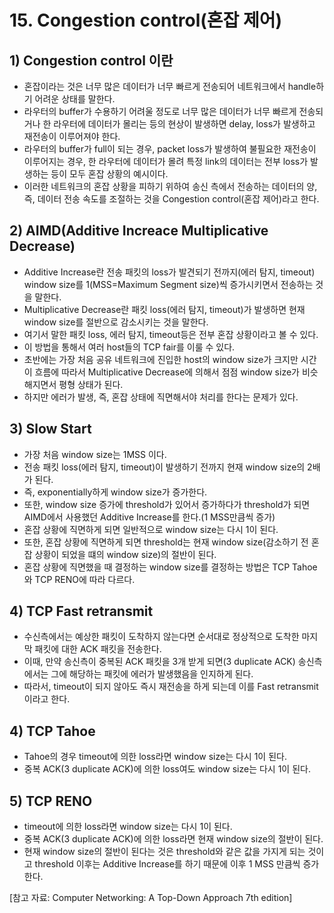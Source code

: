 # 15. Congestion control(혼잡 제어)
## 1) Congestion control 이란
+ 혼잡이라는 것은 너무 많은 데이터가 너무 빠르게 전송되어 네트워크에서 handle하기 어려운 상태를 말한다.
+ 라우터의 buffer가 수용하기 어려울 정도로 너무 많은 데이터가 너무 빠르게 전송되거나 한 라우터에 데이터가 몰리는 등의 현상이 발생하면 delay, loss가 발생하고 재전송이 이루어져야 한다.
+ 라우터의 buffer가 full이 되는 경우, packet loss가 발생하여 불필요한 재전송이 이루어지는 경우, 한 라우터에 데이터가 몰려 특정 link의 데이터는 전부 loss가 발생하는 등이 모두 혼잡 상황의 예시이다.
+ 이러한 네트워크의 혼잡 상황을 피하기 위하여 송신 측에서 전송하는 데이터의 양, 즉, 데이터 전송 속도를 조절하는 것을 Congestion control(혼잡 제어)라고 한다.

## 2) AIMD(Additive Increace Multiplicative Decrease)
+ Additive Increase란 전송 패킷의 loss가 발견되기 전까지(에러 탐지, timeout) window size를 1(MSS=Maximum Segment size)씩 증가시키면서 전송하는 것을 말한다.
+ Multiplicative Decrease란 패킷 loss(에러 탐지, timeout)가 발생하면 현재 window size를 절반으로 감소시키는 것을 말한다.
+ 여기서 말한 패킷 loss, 에러 탐지, timeout등은 전부 혼잡 상황이라고 볼 수 있다.
+ 이 방법을 통해서 여러 host들의 TCP fair를 이룰 수 있다.
+ 초반에는 가장 처음 공유 네트워크에 진입한 host의 window size가 크지만 시간이 흐름에 따라서 Multiplicative Decrease에 의해서 점점 window size가 비슷해지면서 평형 상태가 된다.
+ 하지만 에러가 발생, 즉, 혼잡 상태에 직면해서야 처리를 한다는 문제가 있다.

## 3) Slow Start
+ 가장 처음 window size는 1MSS 이다.
+ 전송 패킷 loss(에러 탐지, timeout)이 발생하기 전까지 현재 window size의 2배가 된다.
+ 즉, exponentially하게 window size가 증가한다.
+ 또한, window size 증가에 threshold가 있어서 증가하다가 threshold가 되면 AIMD에서 사용했던 Additive Increase를 한다.(1 MSS만큼씩 증가)
+ 혼잡 상황에 직면하게 되면 일반적으로 window size는 다시 1이 된다.
+ 또한, 혼잡 상황에 직면하게 되면 threshold는 현재 window size(감소하기 전 혼잡 상황이 되었을 떄의 window size)의 절반이 된다.
+ 혼잡 상황에 직면했을 때 결정하는 window size를 결정하는 방법은 TCP Tahoe와 TCP RENO에 따라 다르다.

## 4) TCP Fast retransmit
+ 수신측에서는 예상한 패킷이 도착하지 않는다면 순서대로 정상적으로 도착한 마지막 패킷에 대한 ACK 패킷을 전송한다.
+ 이때, 만약 송신측이 중복된 ACK 패킷을 3개 받게 되면(3 duplicate ACK) 송신측에서는 그에 해당하는 패킷에 에러가 발생했음을 인지하게 된다.
+ 따라서, timeout이 되지 않아도 즉시 재전송을 하게 되는데 이를 Fast retransmit이라고 한다.

## 4) TCP Tahoe
+ Tahoe의 경우 timeout에 의한 loss라면 window size는 다시 1이 된다.
+ 중복 ACK(3 duplicate ACK)에 의한 loss여도 window size는 다시 1이 된다.

## 5) TCP RENO
+ timeout에 의한 loss라면 window size는 다시 1이 된다.
+ 중복 ACK(3 duplicate ACK)에 의한 loss라면 현재 window size의 절반이 된다.
+ 현재 window size의 절반이 된다는 것은 threshold와 같은 값을 가지게 되는 것이고 threshold 이후는 Additive Increase를 하기 때문에 이후 1 MSS 만큼씩 증가한다.

[참고 자료: Computer Networking: A Top-Down Approach 7th edition]
